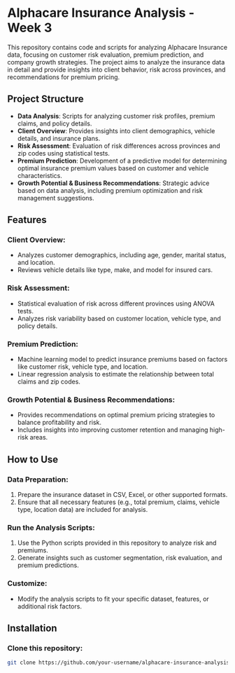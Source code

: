 # Alphacare Insurance Analysis - Week 3

This repository contains code and scripts for analyzing Alphacare Insurance data, focusing on customer risk evaluation, premium prediction, and company growth strategies. The project aims to analyze the insurance data in detail and provide insights into client behavior, risk across provinces, and recommendations for premium pricing.

## Project Structure

- **Data Analysis**: Scripts for analyzing customer risk profiles, premium claims, and policy details.
- **Client Overview**: Provides insights into client demographics, vehicle details, and insurance plans.
- **Risk Assessment**: Evaluation of risk differences across provinces and zip codes using statistical tests.
- **Premium Prediction**: Development of a predictive model for determining optimal insurance premium values based on customer and vehicle characteristics.
- **Growth Potential & Business Recommendations**: Strategic advice based on data analysis, including premium optimization and risk management suggestions.

## Features

### Client Overview:
- Analyzes customer demographics, including age, gender, marital status, and location.
- Reviews vehicle details like type, make, and model for insured cars.

### Risk Assessment:
- Statistical evaluation of risk across different provinces using ANOVA tests.
- Analyzes risk variability based on customer location, vehicle type, and policy details.

### Premium Prediction:
- Machine learning model to predict insurance premiums based on factors like customer risk, vehicle type, and location.
- Linear regression analysis to estimate the relationship between total claims and zip codes.

### Growth Potential & Business Recommendations:
- Provides recommendations on optimal premium pricing strategies to balance profitability and risk.
- Includes insights into improving customer retention and managing high-risk areas.

## How to Use

### Data Preparation:
1. Prepare the insurance dataset in CSV, Excel, or other supported formats.
2. Ensure that all necessary features (e.g., total premium, claims, vehicle type, location data) are included for analysis.

### Run the Analysis Scripts:
1. Use the Python scripts provided in this repository to analyze risk and premiums.
2. Generate insights such as customer segmentation, risk evaluation, and premium predictions.

### Customize:
- Modify the analysis scripts to fit your specific dataset, features, or additional risk factors.

## Installation

### Clone this repository:

```bash
git clone https://github.com/your-username/alphacare-insurance-analysis.git
